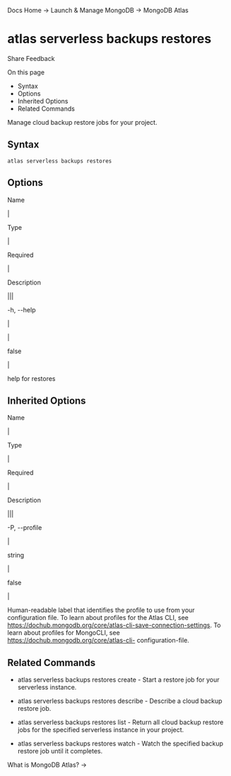 Docs Home → Launch & Manage MongoDB → MongoDB Atlas

# atlas serverless backups restores

Share Feedback

On this page

  * Syntax
  * Options
  * Inherited Options
  * Related Commands

Manage cloud backup restore jobs for your project.

## Syntax

    
    
    atlas serverless backups restores  
      
  
## Options

Name

|

Type

|

Required

|

Description  
  
|||  
  
-h, --help

|

|

false

|

help for restores  
  
## Inherited Options

Name

|

Type

|

Required

|

Description  
  
|||  
  
-P, --profile

|

string

|

false

|

Human-readable label that identifies the profile to use from your
configuration file. To learn about profiles for the Atlas CLI, see
https://dochub.mongodb.org/core/atlas-cli-save-connection-settings. To learn
about profiles for MongoCLI, see https://dochub.mongodb.org/core/atlas-cli-
configuration-file.  
  
## Related Commands

  * atlas serverless backups restores create \- Start a restore job for your serverless instance.

  * atlas serverless backups restores describe \- Describe a cloud backup restore job.

  * atlas serverless backups restores list \- Return all cloud backup restore jobs for the specified serverless instance in your project.

  * atlas serverless backups restores watch \- Watch the specified backup restore job until it completes.

What is MongoDB Atlas? →

